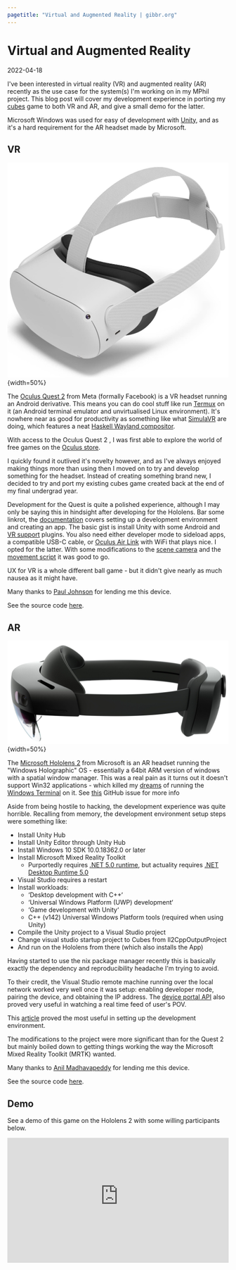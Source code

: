 ```yaml
---
pagetitle: "Virtual and Augmented Reality | gibbr.org"
---
```


# Virtual and Augmented Reality

2022-04-18

I've been interested in virtual reality (VR) and augmented reality (AR) recently as the use case for the system(s) I'm working on in my MPhil project.
This blog post will cover my development experience in porting my [cubes](../cubes/) game to both VR and AR, and give a small demo for the latter.

Microsoft Windows was used for easy of development with [Unity](https://unity.com/), and as it's a hard requirement for the AR headset made by Microsoft.

## VR

![](./quest2.jpg){width=50%}

The [Oculus Quest 2](https://www.oculus.com/quest-2/) from Meta (formally Facebook) is a VR headset running an Android derivative.
This means you can do cool stuff like run [Termux](https://www.reddit.com/r/cyberDeck/comments/fc5sfr/oculus_quest_termux_selfcontained_hmd_cyberdeck/) on it (an Android terminal emulator and unvirtualised Linux environment).
It's nowhere near as good for productivity as something like what [SimulaVR](https://simulavr.com/) are doing, which features a neat [Haskell Wayland compositor](https://github.com/SimulaVR/Simula). 

With access to the Oculus Quest 2 , I was first able to explore the world of free games on the [Oculus store](https://www.oculus.com/experiences/quest/).

I quickly found it outlived it's novelty however, and as I've always enjoyed making things more than using then I moved on to try and develop something for the headset. Instead of creating something brand new, I decided to try and port my existing cubes game created back at the end of my final undergrad year.

Development for the Quest is quite a polished experience, although I may only be saying this in hindsight after developing for the Hololens.
Bar some linkrot, the [documentation](https://developer.oculus.com/documentation/unity/unity-gs-overview/) covers setting up a development environment and creating an app.
The basic gist is install Unity with some Android and [VR support](https://docs.unity3d.com/Manual/XRPluginArchitecture.html) plugins.
You also need either developer mode to sideload apps, a compatible USB-C cable, or [Oculus Air Link](https://support.oculus.com/airlink/) with WiFi that plays nice.
I opted for the latter.
With some modifications to the [scene camera](https://github.com/RyanGibb/cubes/compare/vr#diff-4fa152eddce941e5e1dba548d9551e10a7055f8cc4ceabf8085efce55054a12eL149) and the [movement script](https://github.com/RyanGibb/cubes/compare/vr#diff-6559439996a27afac6044cabe35d54d1d69bed7fc62874eb3d86bfaf3370d1a3R1) it was good to go.

UX for VR is a whole different ball game - but it didn't give nearly as much nausea as it might have.

Many thanks to [Paul Johnson](https://pjohnsonportfolio.wordpress.com/) for lending me this device.

See the source code [here](https://github.com/RyanGibb/cubes/tree/vr).

## AR

![](./hololens2.jpg){width=50%}

The [Microsoft Hololens 2](https://www.microsoft.com/en-us/hololens/) from Microsoft is an AR headset running the "Windows Holographic" OS - essentially a 64bit ARM version of windows with a spatial window manager.
This was a real pain as it turns out it doesn't support Win32 applications - which killed my [dreams](../ar_terminal) of running the [Windows Terminal](https://github.com/microsoft/terminal) on it.
See [this](https://github.com/microsoft/terminal/issues/12219) GitHub issue for more info 

Aside from being hostile to hacking, the development experience was quite horrible.
Recalling from memory, the development environment setup steps were something like:

- Install Unity Hub
- Install Unity Editor through Unity Hub
- Install Windows 10 SDK 10.0.18362.0 or later
- Install Microsoft Mixed Reality Toolkit
	- Purportedly requires [.NET 5.0 runtime](https://dotnet.microsoft.com/en-us/download/dotnet/5.0), but actuality requires [.NET Desktop Runtime 5.0](https://dotnet.microsoft.com/en-us/download/dotnet/thank-you/runtime-desktop-5.0.13-windows-x64-installer)
- Visual Studio requires a restart
- Install workloads:
    - ‘Desktop development with C++‘
    - ‘Universal Windows Platform (UWP) development‘
    - ‘Game development with Unity‘
    - C++ (v142) Universal Windows Platform tools (required when using Unity)
- Compile the Unity project to a Visual Studio project
- Change visual studio startup project to Cubes from Il2CppOutputProject
- And run on the Hololens from there (which also installs the App)

Having started to use the nix package manager recently this is basically exactly the dependency and reproducibility headache I'm trying to avoid.

To their credit, the Visual Studio remote machine running over the local network worked very well once it was setup: enabling developer mode, pairing the device, and obtaining the IP address.
The [device portal API](https://docs.microsoft.com/en-us/windows/mixed-reality/develop/advanced-concepts/device-portal-api-reference) also proved very useful in watching a real time feed of user's POV.

This [article](https://docs.microsoft.com/en-us/learn/modules/learn-mrtk-tutorials/) proved the most useful in setting up the development environment.

The modifications to the project were more significant than for the Quest 2 but mainly boiled down to getting things working the way the Microsoft Mixed Reality Toolkit (MRTK) wanted.

Many thanks to [Anil Madhavapeddy](https://anil.recoil.org/) for lending me this device.

See the source code [here](https://github.com/RyanGibb/cubes/tree/ar).

## Demo

See a demo of this game on the Hololens 2 with some willing participants below.

<iframe width="100%" src="https://www.youtube-nocookie.com/embed/CLPvYf_EE6k" title="YouTube video player" frameborder="0" allow="accelerometer; autoplay; clipboard-write; encrypted-media; gyroscope; picture-in-picture" allowfullscreen style="display: block; margin: 0 auto; aspect-ratio: 16/9;"></iframe>
